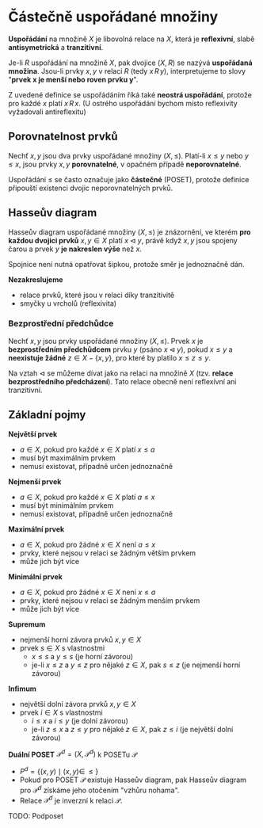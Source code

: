 # Částečně uspořádané množiny

**Uspořádání** na množině $X$ je libovolná relace na $X$, která je **reflexivní**, slabě **antisymetrická** a **tranzitivní**.

Je-li $R$ uspořádání na množině $X$, pak dvojice $(X, R)$ se nazývá **uspořádaná množina**. Jsou-li prvky $x, y$ v relaci $R$ (tedy $x \, R \, y$), interpretujeme to slovy "**prvek x je menší nebo roven prvku y**".

Z uvedené definice se uspořádáním říká také **neostrá uspořádání**, protože pro každé $x$ platí $x \, R \, x$. (U ostrého uspořádání bychom místo reflexivity vyžadovali antireflexitu)

## Porovnatelnost prvků

Nechť $x, y$ jsou dva prvky uspořádané množiny $(X, \leq)$. Platí-li $x \leq y$ nebo $y \leq x$, jsou prvky $x, y$ **porovnatelné**, v opačném případě **neporovnatelné**.

Uspořádání $\leq$ se často označuje jako **částečné** (POSET), protože definice připouští existenci dvojic neporovnatelných prvků.

## Hasseův diagram

Hasseův diagram uspořádané množiny $(X, \leq)$ je znázornění, ve kterém **pro každou dvojici prvků** $x, y \in X$ platí $x \triangleleft y$, právě když $x, y$ jsou spojeny čarou a prvek $y$ **je nakreslen výše** než $x$.

Spojnice není nutná opatřovat šipkou, protože směr je jednoznačně dán.

**Nezakreslujeme**
- relace prvků, které jsou v relaci díky tranzitivitě
- smyčky u vrcholů (reflexivita)
### Bezprostřední předchůdce

Nechť $x, y$ jsou prvky uspořádané množiny $(X, \leq)$. Prvek $x$ je **bezprostředním předchůdcem** prvku $y$ (psáno $x \triangleleft y$), pokud $x \leq y$ a **neexistuje žádné** $z \in X - \{x,y\}$, pro které by platilo $x \leq z \leq y$.

Na vztah $\triangleleft$ se můžeme dívat jako na relaci na množině $X$ (tzv. **relace bezprostředního
předcházení**). Tato relace obecně není reflexívní ani tranzitivní.

## Základní pojmy

**Největší prvek**
- $a \in X$, pokud pro každé $x \in X$ platí $x \leq a$
- musí být maximálním prvkem
- nemusí existovat, případně určen jednoznačně

**Nejmenší prvek**
- $a \in X$, pokud pro každé $x \in X$ platí $a \leq x$
- musí být minimálním prvkem
- nemusí existovat, případně určen jednoznačně

**Maximální prvek**
- $a \in X$, pokud pro žádné $x \in X$ není $a \leq x$
- prvky, které nejsou v relaci se žádným větším prvkem
- může jich být více

**Minimální prvek**
- $a \in X$, pokud pro žádné $x \in X$ není $x \leq a$
- prvky, které nejsou v relaci se žádným menším prvkem
- může jich být více

**Supremum**
- nejmenší horní závora prvků $x, y \in X$
- prvek $s \in X$ s vlastnostmi
	- $x \leq s$ a $y \leq s$ (je horní závorou)
	- je-li $x \leq z$ a $y \leq z$ pro nějaké $z \in X$, pak $s \leq z$ (je nejmenší horní závorou)

**Infimum**
- největší dolní závora prvků $x, y \in X$
- prvek $i \in X$ s vlastnostmi
	- $i \leq x$ a $i \leq y$ (je dolní závorou)
	- je-li $z \leq x$ a $z \leq y$ pro nějaké $z \in X$, pak $z \leq i$ (je největší dolní závorou)

**Duální POSET** $\mathcal P^{d} = (X, \mathcal P^d)$ k POSETu $\mathcal P$
- $P^d = \{ (x,y) \mid (x, y) \in \, \leq \}$
- Pokud pro POSET $\mathcal P$ existuje Hasseův diagram, pak Hasseův diagram pro $\mathcal P^d$ získáme jeho otočením "vzhůru nohama".
- Relace $\mathcal P^d$ je inverzní k relaci $\mathcal P$.

TODO: Podposet